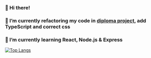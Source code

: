 ### 👋 Hi there!
### 🔭 I’m currently refactoring my code in [diploma project](https://github.com/MarinaDreamwork/Diploma_Fullstack_App), add TypeScript and correct css
### 🌱 I’m currently learning React, Node.js & Express

[![Top Langs](https://github-readme-stats.vercel.app/api/top-langs/?username=MarinaDreamWork&layout=compact)](https://github.com/anuraghazra/github-readme-stats)

<!--
**MarinaDreamwork/MarinaDreamwork** is a ✨ _special_ ✨ repository because its `README.md` (this file) appears on your GitHub profile.

Here are some ideas to get you started:

- 🔭 I’m currently working on ...
- 🌱 I’m currently learning ...
- 👯 I’m looking to collaborate on ...
- 🤔 I’m looking for help with ...
- 💬 Ask me about ...
- 📫 How to reach me: ...
- 😄 Pronouns: ...
- ⚡ Fun fact: ...
-->
